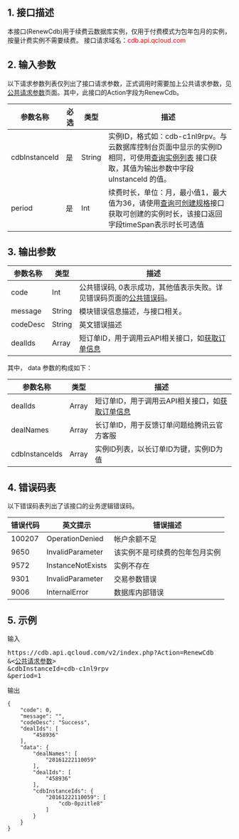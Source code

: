 ## 1. 接口描述
本接口(RenewCdb)用于续费云数据库实例，仅用于付费模式为包年包月的实例，按量计费实例不需要续费。
接口请求域名：<font style="color:red">cdb.api.qcloud.com</font>


## 2. 输入参数
以下请求参数列表仅列出了接口请求参数，正式调用时需要加上公共请求参数，见<a href='/document/product/236/6921' title='公共请求参数'>公共请求参数</a>页面。其中，此接口的Action字段为RenewCdb。

| 参数名称 | 必选  | 类型 | 描述 |
|---------|---------|---------|---------|
| cdbInstanceId | 是 | String | 实例ID，格式如：cdb-c1nl9rpv。与云数据库控制台页面中显示的实例ID相同，可使用[查询实例列表](/doc/api/253/1266) 接口获取，其值为输出参数中字段 uInstanceId 的值。 |
| period | 是 | Int | 续费时长，单位：月，最小值1，最大值为36，请使用[查询可创建规格](/doc/api/253/1333)接口获取可创建的实例时长，该接口返回字段timeSpan表示时长可选值 |


## 3. 输出参数
| 参数名称 | 类型 | 描述 |
|---------|---------|---------|
| code | Int | 公共错误码, 0表示成功，其他值表示失败。详见错误码页面的<a href='https://www.qcloud.com/doc/api/372/%E9%94%99%E8%AF%AF%E7%A0%81#1.E3.80.81.E5.85.AC.E5.85.B1.E9.94.99.E8.AF.AF.E7.A0.81' title='公共错误码'>公共错误码</a>。|
| message | String | 模块错误信息描述，与接口相关。|
| codeDesc | String | 英文错误描述 |
| dealIds | Array | 短订单ID，用于调用云API相关接口，如[获取订单信息](/doc/api/403/4392) |

其中， data 参数的构成如下：

| 参数名称 | 类型 | 描述 |
|---------|---------|---------|
| dealIds | Array | 短订单ID，用于调用云API相关接口，如[获取订单信息](/doc/api/403/4392) |
| dealNames | Array | 长订单ID，用于反馈订单问题给腾讯云官方客服 |
| cdbInstanceIds | Array | 实例ID列表，以长订单ID为键，实例ID为值 |


## 4. 错误码表
以下错误码表列出了该接口的业务逻辑错误码。

| 错误代码 | 英文提示 | 错误描述 |
|---------|---------|---------|
| 100207 | OperationDenied | 帐户余额不足 |
| 9650 | InvalidParameter | 该实例不是可续费的包年包月实例 |
| 9572 | InstanceNotExists | 实例不存在 |
| 9301 | InvalidParameter | 交易参数错误 |
| 9006 | InternalError | 数据库内部错误 |


## 5. 示例
输入
<pre>
https://cdb.api.qcloud.com/v2/index.php?Action=RenewCdb
&<<a href="/document/product/236/6921">公共请求参数</a>>
&cdbInstanceId=cdb-c1nl9rpv
&period=1
</pre>

输出
```
{
    "code": 0,
    "message": "",
    "codeDesc": "Success",
    "dealIds": [
        "458936"
    ],
    "data": {
        "dealNames": [
            "20161222110059"
        ],
        "dealIds": [
            "458936"
        ],
        "cdbInstanceIds": {
            "20161222110059": [
                "cdb-0pzitle8"
            ]
        }
    }
}
```

